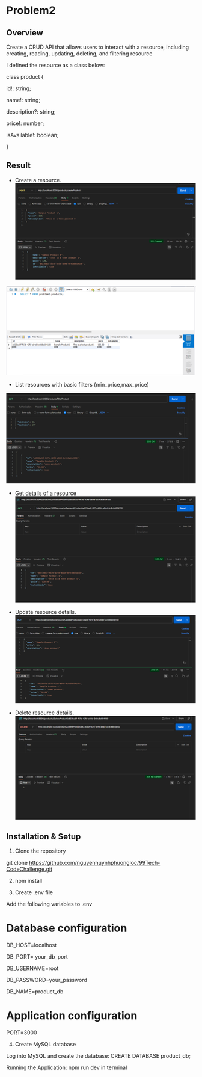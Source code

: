 # Problem2

## Overview

Create a CRUD API that allows users to interact with a resource, including creating, reading, updating, deleting, and filtering resource

I defined the resource as a class below:

class product {
    
  id!: string;

  name!: string;
 
  description?: string;

  price!: number;

  isAvailable!: boolean;

}


## Result

+ Create a resource.
![HomePage](./images/image1.png)

![HomePage](./images/image2.png)

+ List resources with basic filters (min_price,max_price)

![HomePage](./images/image3.png)

+ Get details of a resource
![HomePage](./images/image4.png)

+ Update resource details.
![HomePage](./images/image5.png)


+ Delete resource details.
![HomePage](./images/image6.png)

## Installation & Setup

1. Clone the repository

git clone https://github.com/nguyenhuynhphuongloc/99Tech-CodeChallenge.git


2. npm install


3. Create .env file


Add the following variables to .env

# Database configuration
DB_HOST=localhost

DB_PORT= your_db_port

DB_USERNAME=root

DB_PASSWORD=your_password

DB_NAME=product_db

# Application configuration
PORT=3000

4. Create MySQL database

Log into MySQL and create the database: CREATE DATABASE product_db;


Running the Application: npm run dev in terminal

